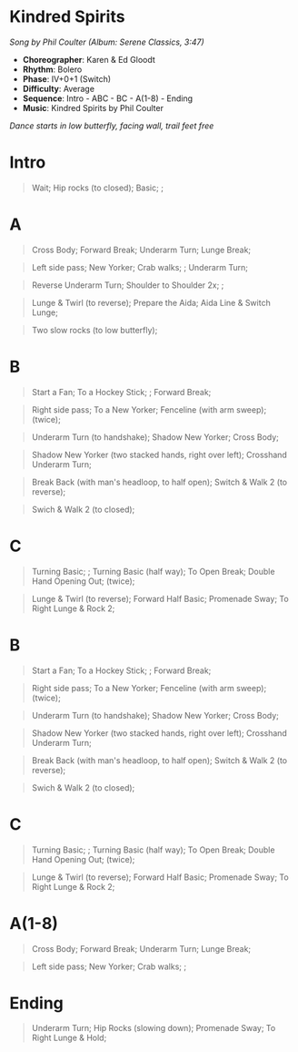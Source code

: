 # Kindred Spirits
*Song by Phil Coulter (Album: Serene Classics, 3:47)*

* **Choreographer**: Karen & Ed Gloodt
* **Rhythm**: Bolero
* **Phase**: IV+0+1 (Switch)
* **Difficulty**: Average
* **Sequence**: Intro - ABC - BC - A(1-8) - Ending
* **Music**: Kindred Spirits by Phil Coulter

*Dance starts in low butterfly, facing wall, trail feet free*

# Intro

> Wait; Hip rocks (to closed); Basic; ;

# A

> Cross Body; Forward Break; Underarm Turn; Lunge Break;

> Left side pass; New Yorker; Crab walks; ; Underarm Turn;

> Reverse Underarm Turn; Shoulder to Shoulder 2x; ;

> Lunge & Twirl (to reverse); Prepare the Aida; Aida Line & Switch Lunge;

> Two slow rocks (to low butterfly);

# B

> Start a Fan; To a Hockey Stick; ; Forward Break;

> Right side pass; To a New Yorker; Fenceline (with arm sweep); (twice);

> Underarm Turn (to handshake); Shadow New Yorker; Cross Body;

> Shadow New Yorker (two stacked hands, right over left); Crosshand Underarm Turn;

> Break Back (with man's headloop, to half open); Switch & Walk 2 (to reverse);

> Swich & Walk 2 (to closed);

# C

> Turning Basic; ; Turning Basic (half way); To Open Break; Double Hand Opening Out; (twice);

> Lunge & Twirl (to reverse); Forward Half Basic; Promenade Sway; To Right Lunge & Rock 2;

# B

> Start a Fan; To a Hockey Stick; ; Forward Break;

> Right side pass; To a New Yorker; Fenceline (with arm sweep); (twice);

> Underarm Turn (to handshake); Shadow New Yorker; Cross Body;

> Shadow New Yorker (two stacked hands, right over left); Crosshand Underarm Turn;

> Break Back (with man's headloop, to half open); Switch & Walk 2 (to reverse);

> Swich & Walk 2 (to closed);

# C

> Turning Basic; ; Turning Basic (half way); To Open Break; Double Hand Opening Out; (twice);

> Lunge & Twirl (to reverse); Forward Half Basic; Promenade Sway; To Right Lunge & Rock 2;

# A(1-8)

> Cross Body; Forward Break; Underarm Turn; Lunge Break;

> Left side pass; New Yorker; Crab walks; ;

# Ending

> Underarm Turn; Hip Rocks (slowing down); Promenade Sway; To Right Lunge & Hold;